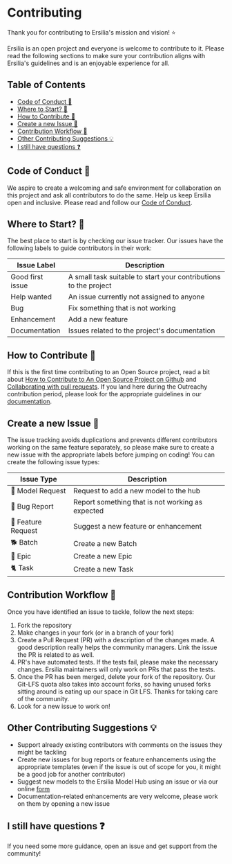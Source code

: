 # Contributing

Thank you for contributing to Ersilia's mission and vision! ⭐

Ersilia is an open project and everyone is welcome to contribute to it. Please read the following sections to make sure your contribution aligns with Ersilia's guidelines and is an enjoyable experience for all.

## Table of Contents

- [Code of Conduct 🤝](#code-of-conduct-)
- [Where to Start? 🧭](#where-to-start-🧭)
- [How to Contribute 📜](#how-to-contribute-)
- [Create a new Issue 🚀](#create-a-new-issue-)
- [Contribution Workflow 🔄](#contribution-workflow-)
- [Other Contributing Suggestions 💡](#other-contributing-suggestions-)
- [I still have questions ❓](#i-still-have-questions-)

## Code of Conduct 🤝

We aspire to create a welcoming and safe environment for collaboration on this project and ask all contributors to do the same. Help us keep Ersilia open and inclusive. Please read and follow our [Code of Conduct](https://github.com/ersilia-os/ersilia/blob/master/CODE_OF_CONDUCT.md).

## Where to Start? 🧭

The best place to start is by checking our issue tracker. Our issues have the following labels to guide contributors in their work:

| Issue Label      | Description                                                     |
|------------------|-----------------------------------------------------------------|
| Good first issue | A small task suitable to start your contributions to the project|
| Help wanted      | An issue currently not assigned to anyone                       |
| Bug              | Fix something that is not working                               |
| Enhancement      | Add a new feature                                               |
| Documentation    | Issues related to the project's documentation                   |

## How to Contribute 📜

If this is the first time contributing to an Open Source project, read a bit about [How to Contribute to An Open Source Project on Github](https://app.egghead.io/playlists/how-to-contribute-to-an-open-source-project-on-github) and [Collaborating with pull requests](https://docs.github.com/en/pull-requests/collaborating-with-pull-requests). If you land here during the Outreachy contribution period, please look for the appropriate guidelines in our [documentation](https://ersilia.gitbook.io/ersilia-book/contributors/internships).

## Create a new Issue 🚀

The issue tracking avoids duplications and prevents different contributors working on the same feature separately, so please make sure to create a new issue with the appropriate labels before jumping on coding! You can create the following issue types:

| Issue Type        |Description                                      |
|-------------------|-------------------------------------------------|
|🦠 Model Request   | Request to add a new model to the hub           |
|🐛 Bug Report      | Report something that is not working as expected|
|📑 Feature Request | Suggest a new feature or enhancement            |
|🐕 Batch           | Create a new Batch                              |
|🐅 Epic            | Create a new Epic                               |
|🐈 Task            | Create a new Task                               |

## Contribution Workflow 🔄

Once you have identified an issue to tackle, follow the next steps:

1. Fork the repository
2. Make changes in your fork (or in a branch of your fork)
3. Create a Pull Request (PR) with a description of the changes made. A good description really helps the community managers. Link the issue the PR is related to as well.
4. PR's have automated tests. If the tests fail, please make the necessary changes. Ersilia maintainers will only work on PRs that pass the tests.
5. Once the PR has been merged, delete your fork of the repository. Our Git-LFS quota also takes into account forks, so having unused forks sitting around is eating up our space in Git LFS. Thanks for taking care of the community.
6. Look for a new issue to work on!

## Other Contributing Suggestions 💡

* Support already existing contributors with comments on the issues they might be tackling
* Create new issues for bug reports or feature enhancements using the appropriate templates (even if the issue is out of scope for you, it might be a good job for another contributor)
* Suggest new models to the Ersilia Model Hub using an issue or via our online [form](https://airtable.com/shrmEcwwxpb21TEVw)
* Documentation-related enhancements are very welcome, please work on them by opening a new issue

## I still have questions ❓

If you need some more guidance, open an issue and get support from the community!
